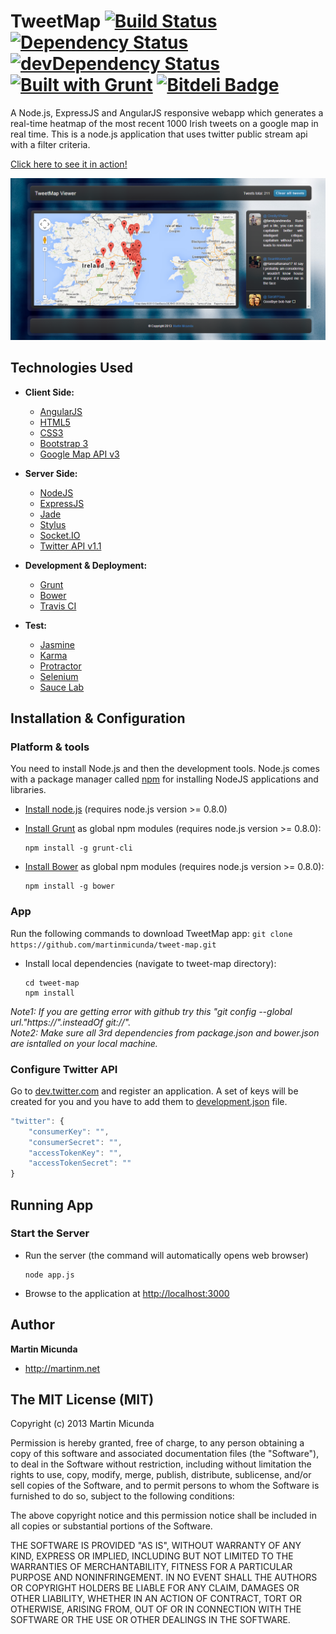 TweetMap [![Build Status](https://secure.travis-ci.org/martinmicunda/tweet-map.png)](http://travis-ci.org/martinmicunda/tweet-map) [![Dependency Status](https://david-dm.org/martinmicunda/tweet-map.png)](https://david-dm.org/martinmicunda/tweet-map) [![devDependency Status](https://david-dm.org/martinmicunda/tweet-map/dev-status.png)](https://david-dm.org/martinmicunda/tweet-map#info=devDependencies) [![Built with Grunt](https://cdn.gruntjs.com/builtwith.png)](http://gruntjs.com/) [![Bitdeli Badge](https://d2weczhvl823v0.cloudfront.net/martinmicunda/tweet-map/trend.png)](https://bitdeli.com/free "Bitdeli Badge")
=========

A Node.js, ExpressJS and AngularJS responsive webapp which generates a real-time heatmap of the most recent 1000 Irish tweets on a google map in real time. This is a node.js application that uses twitter public stream api with a filter criteria.

[Click here to see it in action!](http://tweet-map.herokuapp.com/)

![TweetMap screenshot](screenshot.png "TweetMap screenshot")

## Technologies Used

* **Client Side:**
    * [AngularJS](http://angularjs.org/)
    * [HTML5](http://www.w3.org/TR/2011/WD-html5-20110525/)
    * [CSS3](http://www.w3.org/TR/2001/WD-css3-roadmap-20010523/)
    * [Bootstrap 3](http://getbootstrap.com/)
    * [Google Map API v3](https://developers.google.com/maps/)

* **Server Side:**
    * [NodeJS](http://nodejs.org/)
    * [ExpressJS](http://expressjs.com/)
    * [Jade](http://jade-lang.com/)
    * [Stylus](http://learnboost.github.io/stylus/)
    * [Socket.IO](http://socket.io/)
    * [Twitter API v1.1](https://dev.twitter.com/)

* **Development & Deployment:**
    * [Grunt](http://gruntjs.com/)
    * [Bower](http://bower.io/)
    * [Travis CI](https://travis-ci.org/)

* **Test:**
    * [Jasmine](http://pivotal.github.io/jasmine/)
    * [Karma](http://karma-runner.github.io/)
    * [Protractor](http://github.com/angular/protractor/)
    * [Selenium](http://www.seleniumhq.org/)
    * [Sauce Lab](http://saucelabs.com/)

## Installation & Configuration

### Platform & tools

You need to install Node.js and then the development tools. Node.js comes with a package manager called [npm](http://npmjs.org) for installing NodeJS applications and libraries.
* [Install node.js](http://nodejs.org/download/) (requires node.js version >= 0.8.0)
* [Install Grunt](http://gruntjs.com/) as global npm modules (requires node.js version >= 0.8.0):

    ```
    npm install -g grunt-cli
    ```

* [Install Bower](http://http://bower.io/) as global npm modules (requires node.js version >= 0.8.0):

    ```
    npm install -g bower
    ```
    
### App
Run the following commands to download TweetMap app:
    ```
    git clone https://github.com/martinmicunda/tweet-map.git
    ```

* Install local dependencies (navigate to tweet-map directory):

    ```
    cd tweet-map
    npm install
    ```

*Note1: If you are getting error with github try this "git config --global url."https://".insteadOf git://".* <br />
*Note2: Make sure all 3rd dependencies from package.json and bower.json are isntalled on your local machine.*

### Configure Twitter API
Go to [dev.twitter.com](https://dev.twitter.com/apps/new) and register an application. A set of keys will be created for you and you have to add them to [development.json](https://github.com/martinmicunda/tweet-map/blob/master/server/src/app/config/env/development.json) file.
``` javascript
"twitter": {
    "consumerKey": "",
    "consumerSecret": "",
    "accessTokenKey": "",
    "accessTokenSecret": ""
}
```

## Running App

### Start the Server
* Run the server (the command will automatically opens web browser)

    ```
    node app.js
    ```

* Browse to the application at [http://localhost:3000](http://localhost:3000)

## Author

**Martin Micunda**
+ <http://martinm.net>
 
## The MIT License (MIT)

Copyright (c) 2013 Martin Micunda

Permission is hereby granted, free of charge, to any person obtaining a copy of
this software and associated documentation files (the "Software"), to deal in
the Software without restriction, including without limitation the rights to
use, copy, modify, merge, publish, distribute, sublicense, and/or sell copies of
the Software, and to permit persons to whom the Software is furnished to do so,
subject to the following conditions:

The above copyright notice and this permission notice shall be included in all
copies or substantial portions of the Software.

THE SOFTWARE IS PROVIDED "AS IS", WITHOUT WARRANTY OF ANY KIND, EXPRESS OR
IMPLIED, INCLUDING BUT NOT LIMITED TO THE WARRANTIES OF MERCHANTABILITY, FITNESS
FOR A PARTICULAR PURPOSE AND NONINFRINGEMENT. IN NO EVENT SHALL THE AUTHORS OR
COPYRIGHT HOLDERS BE LIABLE FOR ANY CLAIM, DAMAGES OR OTHER LIABILITY, WHETHER
IN AN ACTION OF CONTRACT, TORT OR OTHERWISE, ARISING FROM, OUT OF OR IN
CONNECTION WITH THE SOFTWARE OR THE USE OR OTHER DEALINGS IN THE SOFTWARE.
